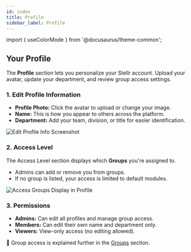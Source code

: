 ```yaml
---
id: index
title: Profile
sidebar_label: Profile
---
```


import { useColorMode } from '@docusaurus/theme-common';

<div class="p-6 bg-white rounded-lg shadow-sm space-y-6">

  <h2 class="h2 text-accent-secondary">Your Profile</h2>

  <p class="body text-gray-dark">
    The <strong>Profile</strong> section lets you personalize your Stellr account. Upload your avatar, update your department, and review group access settings.
  </p>

  ### 1. Edit Profile Information

  <ul class="list-disc pl-6 body">
    <li><strong>Profile Photo:</strong> Click the avatar to upload or change your image.</li>
    <li><strong>Name:</strong> This is how you appear to others across the platform.</li>
    <li><strong>Department:</strong> Add your team, division, or title for easier identification.</li>
  </ul>

  <div style={{ textAlign: 'center' }}>
    <img
      src="/img/profile-edit.png"
      alt="Edit Profile Info Screenshot"
      style={{
        borderRadius: '0.5rem',
        boxShadow: '0 0 10px rgba(0,0,0,0.05)',
        maxWidth: '100%',
        marginTop: '1rem'
      }}
    />
  </div>
  <!-- 📸 Screenshot: /img/profile-edit.png -->

  ### 2. Access Level

  <p class="body">
    The Access Level section displays which <strong>Groups</strong> you're assigned to.
  </p>

  <ul class="list-disc pl-6 body">
    <li>Admins can add or remove you from groups.</li>
    <li>If no group is listed, your access is limited to default modules.</li>
  </ul>

  <div style={{ textAlign: 'center' }}>
    <img
      src="/img/profile-access-groups.png"
      alt="Access Groups Display in Profile"
      style={{
        borderRadius: '0.5rem',
        boxShadow: '0 0 10px rgba(0,0,0,0.05)',
        maxWidth: '100%',
        marginTop: '1rem'
      }}
    />
  </div>
  <!-- 📸 Screenshot: /img/profile-access-groups.png -->

  ### 3. Permissions

  <ul class="list-disc pl-6 body">
    <li><strong>Admins:</strong> Can edit all profiles and manage group access.</li>
    <li><strong>Members:</strong> Can edit their own name and department only.</li>
    <li><strong>Viewers:</strong> View-only access (no editing allowed).</li>
  </ul>

  <div class="mt-4 text-sm bg-gray-light p-4 rounded text-gray-dark">
    👥 Group access is explained further in the <a href="/groups" class="text-accent-secondary underline">Groups</a> section.
  </div>

</div>
